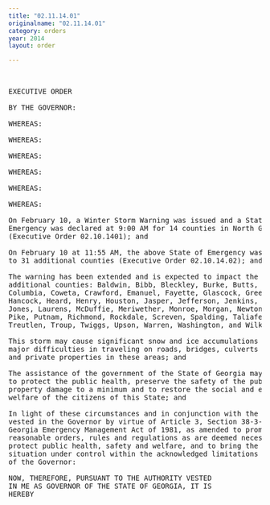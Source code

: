 ```yaml
---
title: "02.11.14.01"
originalname: "02.11.14.01"
category: orders
year: 2014
layout: order

---
```

<pre>
 

EXECUTIVE ORDER

BY THE GOVERNOR:

WHEREAS:

WHEREAS:

WHEREAS:

WHEREAS:

WHEREAS:

WHEREAS:

On February 10, a Winter Storm Warning was issued and a State of
Emergency was declared at 9:00 AM for 14 counties in North Georgia
(Executive Order 02.10.1401); and

On February 10 at 11:55 AM, the above State of Emergency was extended
to 31 additional counties (Executive Order 02.10.14.02); and

The warning has been extended and is expected to impact the following
additional counties: Baldwin, Bibb, Bleckley, Burke, Butts, Clayton,
Columbia, Coweta, Crawford, Emanuel, Fayette, Glascock, Greene,
Hancock, Heard, Henry, Houston, Jasper, Jefferson, Jenkins, Johnson,
Jones, Laurens, McDuffie, Meriwether, Monroe, Morgan, Newton, Peach,
Pike, Putnam, Richmond, Rockdale, Screven, Spalding, Taliaferro,
Treutlen, Troup, Twiggs, Upson, Warren, Washington, and Wilkinson; and

This storm may cause significant snow and ice accumulations creating
major difficulties in traveling on roads, bridges, culverts and other public
and private properties in these areas; and

The assistance of the government of the State of Georgia may be necessary
to protect the public health, preserve the safety of the public, keep
property damage to a minimum and to restore the social and economic
welfare of the citizens of this State; and

In light of these circumstances and in conjunction with the authority
vested in the Governor by virtue of Article 3, Section 38-3-51, of the
Georgia Emergency Management Act of 1981, as amended to promulgate
reasonable orders, rules and regulations as are deemed necessary to
protect public health, safety and welfare, and to bring the emergency
situation under control within the acknowledged limitations of the powers
of the Governor:

NOW, THEREFORE, PURSUANT TO THE AUTHORITY VESTED
IN ME AS GOVERNOR OF THE STATE OF GEORGIA, IT IS
HEREBY

</pre>
